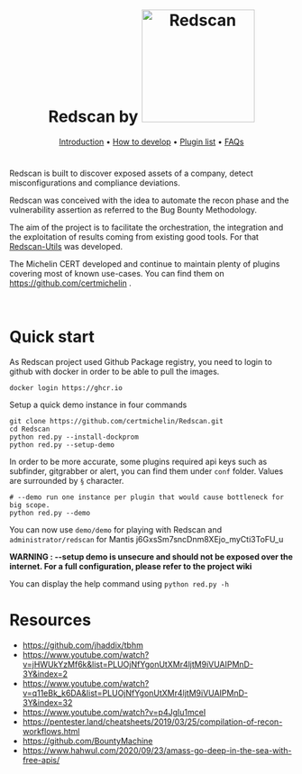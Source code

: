 <h1 align="center">
  Redscan by <a href="https://cert.michelin.com"><img src="https://cert.michelin.com/img/Logo_MICHELIN_EN.png" width="200px" alt="Redscan"></a>
</h1>

<p align="center">
  <a href="https://github.com/certmichelin/Redscan/wiki">Introduction</a> •
  <a href="https://github.com/certmichelin/Redscan/wiki/Developers">How to develop</a> •
  <a href="https://github.com/certmichelin/Redscan/wiki/Plugin-List">Plugin list</a> •
  <a href="https://github.com/certmichelin/Redscan/wiki/Troubleshooting">FAQs</a>
</p>

<h1></h1>

Redscan is built to discover exposed assets of a company, detect misconfigurations and compliance deviations.

Redscan was conceived with the idea to automate the recon phase and the vulnerability assertion as referred to the Bug Bounty Methodology. 

The aim of the project is to facilitate the orchestration, the integration and the exploitation of results coming from existing good tools. For that [Redscan-Utils](https://github.com/certmichelin/Redscan-Utils) was developed.

The Michelin CERT developed and continue to maintain plenty of plugins covering most of known use-cases. You can find them on https://github.com/certmichelin .

<br/>

# Quick start

As Redscan project used Github Package registry, you need to login to github with docker in order to be able to pull the images.

```
docker login https://ghcr.io
```

Setup a quick demo instance in four commands

```
git clone https://github.com/certmichelin/Redscan.git
cd Redscan
python red.py --install-dockprom
python red.py --setup-demo
```

In order to be more accurate, some plugins required api keys such as subfinder, gitgrabber or alert, you can find them under `conf` folder. Values are surrounded by `§` character.

```
# --demo run one instance per plugin that would cause bottleneck for big scope.
python red.py --demo
```

You can now use `demo/demo` for playing with Redscan and `administrator/redscan` for Mantis j6GxsSm7sncDnm8XEjo_myCti3ToFU_u


**WARNING : --setup demo is unsecure and should not be exposed over the internet. For a full configuration, please refer to the project wiki**

You can display the help command using `python red.py -h`


# Resources

- https://github.com/jhaddix/tbhm
- https://www.youtube.com/watch?v=jHWUkYzMf6k&list=PLUOjNfYgonUtXMr4ljtM9iVUAIPMnD-3Y&index=2
- https://www.youtube.com/watch?v=q11eBk_k6DA&list=PLUOjNfYgonUtXMr4ljtM9iVUAIPMnD-3Y&index=32
- https://www.youtube.com/watch?v=p4JgIu1mceI
- https://pentester.land/cheatsheets/2019/03/25/compilation-of-recon-workflows.html
- https://github.com/BountyMachine
- https://www.hahwul.com/2020/09/23/amass-go-deep-in-the-sea-with-free-apis/
